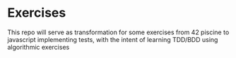 # Exercises

This repo will serve as transformation for some exercises from 42 piscine to javascript implementing tests, with the intent of learning TDD/BDD using algorithmic exercises